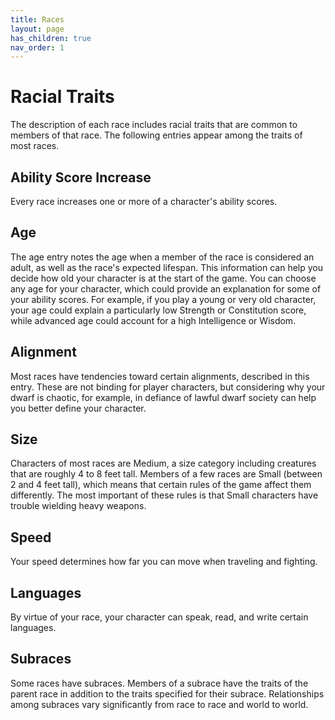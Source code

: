 ```yaml
---
title: Races
layout: page
has_children: true
nav_order: 1
---
```

# Racial Traits

The description of each race includes racial traits that are common to members of that race. The following entries appear among the traits of most races.

## Ability Score Increase

Every race increases one or more of a character's ability scores.

## Age

The age entry notes the age when a member of the race is considered an adult, as well as the race's expected lifespan. This information can help you decide how old your character is at the start of the game. You can choose any age for your character, which could provide an explanation for some of your ability scores. For example, if you play a young or very old character, your age could explain a particularly low Strength or Constitution score, while advanced age could account for a high Intelligence or Wisdom.

## Alignment

Most races have tendencies toward certain alignments, described in this entry. These are not binding for player characters, but considering why your dwarf is chaotic, for example, in defiance of lawful dwarf society can help you better define your character.

## Size

Characters of most races are Medium, a size category including creatures that are roughly 4 to 8 feet tall. Members of a few races are Small (between 2 and 4 feet tall), which means that certain rules of the game affect them differently. The most important of these rules is that Small characters have trouble wielding heavy weapons.

## Speed

Your speed determines how far you can move when traveling and fighting.

## Languages

By virtue of your race, your character can speak, read, and write certain languages.

## Subraces

Some races have subraces. Members of a subrace have the traits of the parent race in addition to the traits specified for their subrace. Relationships among subraces vary significantly from race to race and world to world.